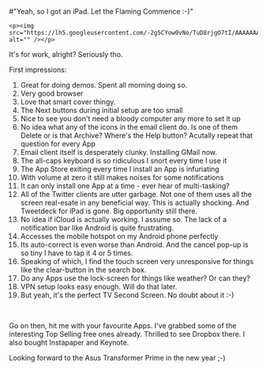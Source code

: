 #"Yeah, so I got an iPad. Let the Flaming Commence :-)"


    <p><img src="https://lh5.googleusercontent.com/-2g5CYow0vNo/TuD8rjgO7tI/AAAAAAAATcs/Q1Qe21XQ67g/s800/IMG_20111208_175717.jpg" alt="" /></p>
<p>It's for work, alright? Seriously tho.</p>
<p>First impressions:</p>
<ol>
<li>Great for doing demos. Spent all morning doing so.</li>
<li>Very good browser</li>
<li>Love that smart cover thingy.</li>
<li>The Next buttons during initial setup are too small</li>
<li>Nice to see you don't need a bloody computer any more to set it up</li>
<li>No idea what any of the icons in the email client do. Is one of them Delete or is that Archive? Where's the Help button? Acutally repeat that question for every App</li>
<li>Email client itself is desperately clunky. Installing GMail now.</li>
<li>The all-caps keyboard is so ridiculous I snort every time I use it</li>
<li>The App Store exiting every time I install an App is infuriating</li>
<li>With volume at zero it still makes noises for some notifications</li>
<li>It can only install one App at a time - ever hear of multi-tasking?</li>
<li>All of the Twitter clients are utter garbage. Not one of them uses all the screen real-esate in any beneficial way. This is actually shocking. And Tweetdeck for iPad is gone. Big opportunity still there.</li>
<li>No idea if iCloud is actually working. I assume so. The lack of a notification bar like Android is quite frustrating.</li>
<li>Accesses the mobile hotspot on my Android phone perfectly</li>
<li>Its auto-correct is even worse than Android. And the cancel pop-up is so tiny I have to tap it 4 or 5 times.</li>
<li>Speaking of which, I find the touch screen very unresponsive for things like the clear-button in the search box.</li>
<li>Do any Apps use the lock-screen for things like weather? Or can they?</li>
<li>VPN setup looks easy enough. Will do that later.</li>
<li>But yeah, it's the perfect TV Second Screen. No doubt about it :-)</li>
</ol>
<p>&nbsp;</p>
<p>Go on then, hit me with your favourite Apps. I've grabbed some of the interesting Top Selling free ones already. Thrilled to see Dropbox there. I also bought Instapaper and Keynote.</p>
<p>Looking forward to the Asus Transformer Prime in the new year ;-)</p>
<p>&nbsp;</p>
  